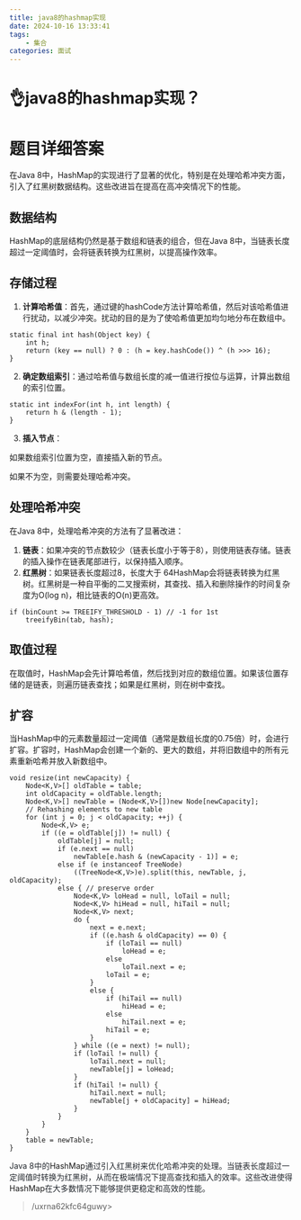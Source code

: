 ```yaml
---
title: java8的hashmap实现
date: 2024-10-16 13:33:41
tags:
	- 集合
categories: 面试
---
```

# 👌java8的hashmap实现？

# 题目详细答案
在Java 8中，HashMap的实现进行了显著的优化，特别是在处理哈希冲突方面，引入了红黑树数据结构。这些改进旨在提高在高冲突情况下的性能。

## 数据结构
HashMap的底层结构仍然是基于数组和链表的组合，但在Java 8中，当链表长度超过一定阈值时，会将链表转换为红黑树，以提高操作效率。

## 存储过程
1. **计算哈希值**：首先，通过键的hashCode方法计算哈希值，然后对该哈希值进行扰动，以减少冲突。扰动的目的是为了使哈希值更加均匀地分布在数组中。

```plain
static final int hash(Object key) {
    int h;
    return (key == null) ? 0 : (h = key.hashCode()) ^ (h >>> 16);
}
```

2. **确定数组索引**：通过哈希值与数组长度的减一值进行按位与运算，计算出数组的索引位置。

```plain
static int indexFor(int h, int length) {
    return h & (length - 1);
}
```

3. **插入节点**：

如果数组索引位置为空，直接插入新的节点。

如果不为空，则需要处理哈希冲突。

## 处理哈希冲突
在Java 8中，处理哈希冲突的方法有了显著改进：

1. **链表**：如果冲突的节点数较少（链表长度小于等于8），则使用链表存储。链表的插入操作在链表尾部进行，以保持插入顺序。
2. **红黑树**：如果链表长度超过8，长度大于 64HashMap会将链表转换为红黑树。红黑树是一种自平衡的二叉搜索树，其查找、插入和删除操作的时间复杂度为O(log n)，相比链表的O(n)更高效。

```plain
if (binCount >= TREEIFY_THRESHOLD - 1) // -1 for 1st
    treeifyBin(tab, hash);
```

## 取值过程
在取值时，HashMap会先计算哈希值，然后找到对应的数组位置。如果该位置存储的是链表，则遍历链表查找；如果是红黑树，则在树中查找。

## 扩容
当HashMap中的元素数量超过一定阈值（通常是数组长度的0.75倍）时，会进行扩容。扩容时，HashMap会创建一个新的、更大的数组，并将旧数组中的所有元素重新哈希并放入新数组中。

```plain
void resize(int newCapacity) {
    Node<K,V>[] oldTable = table;
    int oldCapacity = oldTable.length;
    Node<K,V>[] newTable = (Node<K,V>[])new Node[newCapacity];
    // Rehashing elements to new table
    for (int j = 0; j < oldCapacity; ++j) {
        Node<K,V> e;
        if ((e = oldTable[j]) != null) {
            oldTable[j] = null;
            if (e.next == null)
                newTable[e.hash & (newCapacity - 1)] = e;
            else if (e instanceof TreeNode)
                ((TreeNode<K,V>)e).split(this, newTable, j, oldCapacity);
            else { // preserve order
                Node<K,V> loHead = null, loTail = null;
                Node<K,V> hiHead = null, hiTail = null;
                Node<K,V> next;
                do {
                    next = e.next;
                    if ((e.hash & oldCapacity) == 0) {
                        if (loTail == null)
                            loHead = e;
                        else
                            loTail.next = e;
                        loTail = e;
                    }
                    else {
                        if (hiTail == null)
                            hiHead = e;
                        else
                            hiTail.next = e;
                        hiTail = e;
                    }
                } while ((e = next) != null);
                if (loTail != null) {
                    loTail.next = null;
                    newTable[j] = loHead;
                }
                if (hiTail != null) {
                    hiTail.next = null;
                    newTable[j + oldCapacity] = hiHead;
                }
            }
        }
    }
    table = newTable;
}
```

<font style="color:rgb(36, 41, 47);">Java 8中的</font>HashMap<font style="color:rgb(36, 41, 47);">通过引入红黑树来优化哈希冲突的处理。当链表长度超过一定阈值时转换为红黑树，从而在极端情况下提高查找和插入的效率。这些改进使得</font>HashMap<font style="color:rgb(36, 41, 47);">在大多数情况下能够提供更稳定和高效的性能。</font>



> /uxrna62kfc64guwy>